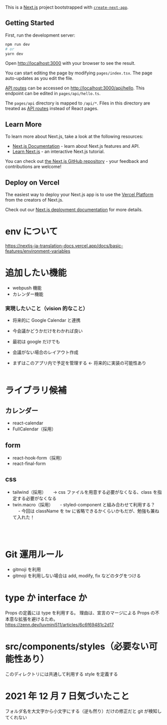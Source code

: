 This is a [Next.js](https://nextjs.org/) project bootstrapped with [`create-next-app`](https://github.com/vercel/next.js/tree/canary/packages/create-next-app).

## Getting Started

First, run the development server:

```bash
npm run dev
# or
yarn dev
```

Open [http://localhost:3000](http://localhost:3000) with your browser to see the result.

You can start editing the page by modifying `pages/index.tsx`. The page auto-updates as you edit the file.

[API routes](https://nextjs.org/docs/api-routes/introduction) can be accessed on [http://localhost:3000/api/hello](http://localhost:3000/api/hello). This endpoint can be edited in `pages/api/hello.ts`.

The `pages/api` directory is mapped to `/api/*`. Files in this directory are treated as [API routes](https://nextjs.org/docs/api-routes/introduction) instead of React pages.

## Learn More

To learn more about Next.js, take a look at the following resources:

- [Next.js Documentation](https://nextjs.org/docs) - learn about Next.js features and API.
- [Learn Next.js](https://nextjs.org/learn) - an interactive Next.js tutorial.

You can check out [the Next.js GitHub repository](https://github.com/vercel/next.js/) - your feedback and contributions are welcome!

## Deploy on Vercel

The easiest way to deploy your Next.js app is to use the [Vercel Platform](https://vercel.com/new?utm_medium=default-template&filter=next.js&utm_source=create-next-app&utm_campaign=create-next-app-readme) from the creators of Next.js.

Check out our [Next.js deployment documentation](https://nextjs.org/docs/deployment) for more details.

# env について

https://nextjs-ja-translation-docs.vercel.app/docs/basic-features/environment-variables

# 追加したい機能

- webpush 機能
- カレンダー機能

### 実現したいこと（vision 的なこと）

- 将来的に Google Calendar と連携
- 今会議かどうかだけをわかれば良い
- 最初は google だけでも
- 会議がない場合のレイアウト作成
  </br>

- まずはこのアプリ内で予定を管理する ← 将来的に実装の可能性あり
  </br>
  </br>

# ライブラリ候補

## カレンダー

- react-calendar
- FullCalendar（採用）

## form

- react-hook-form（採用）
- react-final-form

## css

- tailwind（採用）
  　 → css ファイルを用意する必要がなくなる、class を指定する必要がなくなる
- twin.macro（採用）
  　 - styled-component と組み合わせて利用する？
  　 - 今回は className を tw に省略できるかくらいかもだが、勉強も兼ねて入れた！

</br>
</br>

# Git 運用ルール

- gitmoji を利用
- gitmoji を利用しない場合は add, modify, fix などのタグをつける

# type か interface か

Props の定義には type を利用する。
理由は、宣言のマージによる Props の不本意な拡張を避けるため。
https://zenn.dev/luvmini511/articles/6c6f69481c2d17

# src/components/styles（必要ない可能性あり）

このディレクトリには共通して利用する style を定義する

# 2021 年 12 月 7 日気づいたこと

フォルダ名を大文字から小文字にする（逆も然り）だけの修正だと git が検知してくれない
